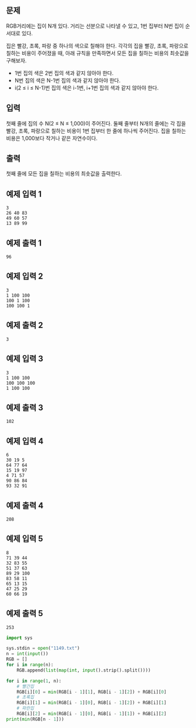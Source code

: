 ## 문제

RGB거리에는 집이 N개 있다. 거리는 선분으로 나타낼 수 있고, 1번 집부터 N번 집이 순서대로 있다.

집은 빨강, 초록, 파랑 중 하나의 색으로 칠해야 한다. 각각의 집을 빨강, 초록, 파랑으로 칠하는 비용이 주어졌을 때, 아래 규칙을 만족하면서 모든 집을 칠하는 비용의 최솟값을 구해보자.

- 1번 집의 색은 2번 집의 색과 같지 않아야 한다.
- N번 집의 색은 N-1번 집의 색과 같지 않아야 한다.
- i(2 ≤ i ≤ N-1)번 집의 색은 i-1번, i+1번 집의 색과 같지 않아야 한다.

## 입력

첫째 줄에 집의 수 N(2 ≤ N ≤ 1,000)이 주어진다. 둘째 줄부터 N개의 줄에는 각 집을 빨강, 초록, 파랑으로 칠하는 비용이 1번 집부터 한 줄에 하나씩 주어진다. 집을 칠하는 비용은 1,000보다 작거나 같은 자연수이다.

## 출력

첫째 줄에 모든 집을 칠하는 비용의 최솟값을 출력한다.

## 예제 입력 1

```
3
26 40 83
49 60 57
13 89 99

```

## 예제 출력 1

```
96

```

## 예제 입력 2

```
3
1 100 100
100 1 100
100 100 1

```

## 예제 출력 2

```
3

```

## 예제 입력 3

```
3
1 100 100
100 100 100
1 100 100

```

## 예제 출력 3

```
102

```

## 예제 입력 4

```
6
30 19 5
64 77 64
15 19 97
4 71 57
90 86 84
93 32 91

```

## 예제 출력 4

```
208

```

## 예제 입력 5

```
8
71 39 44
32 83 55
51 37 63
89 29 100
83 58 11
65 13 15
47 25 29
60 66 19

```

## 예제 출력 5

```
253

```


```py
import sys

sys.stdin = open("1149.txt")
n = int(input())
RGB = []
for i in range(n):
    RGB.append(list(map(int, input().strip().split())))

for i in range(1, n):
    # 빨간집
    RGB[i][0] = min(RGB[i - 1][1], RGB[i - 1][2]) + RGB[i][0]
    # 초록집
    RGB[i][1] = min(RGB[i - 1][0], RGB[i - 1][2]) + RGB[i][1]
    # 파란집
    RGB[i][2] = min(RGB[i - 1][0], RGB[i - 1][1]) + RGB[i][2]
print(min(RGB[n - 1]))
```